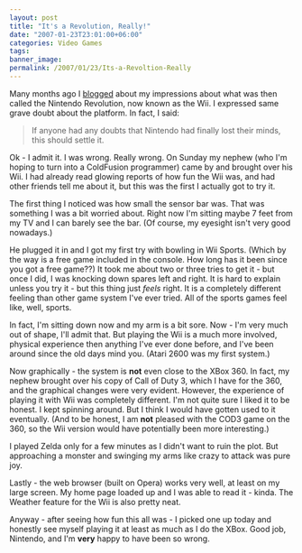 ```yaml
---
layout: post
title: "It's a Revolution, Really!"
date: "2007-01-23T23:01:00+06:00"
categories: Video Games 
tags: 
banner_image: 
permalink: /2007/01/23/Its-a-Revoltion-Really
---
```


Many months ago I <a href="http://ray.camdenfamily.com/index.cfm/2005/9/16/Its-a-Revolution-No-Really">blogged</a> about my impressions about what was then called the Nintendo Revolution, now known as the Wii. I expressed same grave doubt about the platform. In fact, I said:
<!--more-->
<blockquote>
If anyone had any doubts that Nintendo had finally lost their minds, this should settle it.
</blockquote>

Ok - I admit it. I was wrong. Really wrong. On Sunday my nephew (who I'm hoping to turn into a ColdFusion programmer) came by and brought over his Wii. I had already read glowing reports of how fun the Wii was, and had other friends tell me about it, but this was the first I actually got to try it.

The first thing I noticed was how small the sensor bar was. That was something I was a bit worried about. Right now I'm sitting maybe 7 feet from my TV and I can barely see the bar. (Of course, my eyesight isn't very good nowadays.) 

He plugged it in and I got my first try with bowling in Wii Sports. (Which by the way is a free game included in the console. How long has it been since you got a free game??) It took me about two or three tries to get it - but once I did, I was knocking down spares left and right. It is hard to explain unless you try it - but this thing just <i>feels</i> right. It is a completely different feeling than other game system I've ever tried. All of the sports games feel like, well, sports. 

In fact, I'm sitting down now and my arm is a bit sore. Now - I'm very much out of shape, I'll admit that. But playing the Wii is a much more involved, physical experience then anything I've ever done before, and I've been around since the old days mind you. (Atari 2600 was my first system.) 

Now graphically - the system is <b>not</b> even close to the XBox 360. In fact, my nephew brought over his copy of Call of Duty 3, which I have for the 360, and the graphical changes were very evident. However, the experience of playing it with Wii was completely different. I'm not quite sure I liked it to be honest. I kept spinning around. But I think I would have gotten used to it eventually. (And to be honest, I am <b>not</b> pleased with the COD3 game on the 360, so the Wii version would have potentially been more interesting.)

I played Zelda only for a few minutes as I didn't want to ruin the plot. But approaching a monster and swinging my arms like crazy to attack was pure joy. 

Lastly - the web browser (built on Opera) works very well, at least on my large screen. My home page loaded up and I was able to read it - kinda. The Weather feature for the Wii is also pretty neat.

Anyway - after seeing how fun this all was - I picked one up today and honestly see myself playing it at least as much as I do the XBox. Good job, Nintendo, and I'm <b>very</b> happy to have been so wrong.